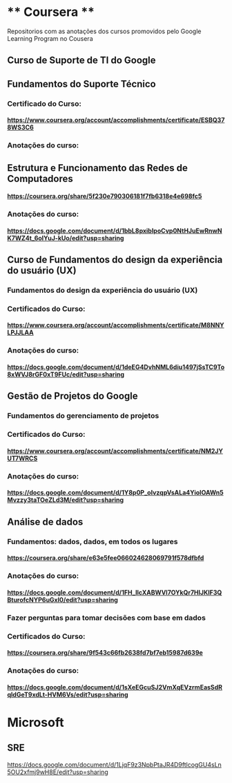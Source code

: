# ** Coursera **
Repositorios com as anotações dos cursos promovidos pelo Google Learning Program no Cousera

## **Curso de Suporte de TI do Google**

## Fundamentos do Suporte Técnico
### Certificado do Curso:
#### https://www.coursera.org/account/accomplishments/certificate/ESBQ378WS3C6
### Anotações do curso:
#### 
## Estrutura e Funcionamento das Redes de Computadores
#### https://coursera.org/share/5f230e790306181f7fb6318e4e698fc5
### Anotações do curso:
#### https://docs.google.com/document/d/1bbL8pxibIpoCvp0NtHJuEwRnwNK7WZ4t_6oIYuJ-kUo/edit?usp=sharing

## **Curso de Fundamentos do design da experiência do usuário (UX)**
### Fundamentos do design da experiência do usuário (UX)
### Certificados do Curso:
#### https://www.coursera.org/account/accomplishments/certificate/M8NNYLPJJLAA
### Anotações do curso:
#### https://docs.google.com/document/d/1deEG4DvhNML6diu1497jSsTC9To8xWVJ8rGF0xT9FUc/edit?usp=sharing


## **Gestão de Projetos do Google**
### Fundamentos do gerenciamento de projetos
### Certificados do Curso: 
#### https://www.coursera.org/account/accomplishments/certificate/NM2JYUT7WRCS
### Anotações do curso:
#### https://docs.google.com/document/d/1Y8p0P_oIvzqpVsALa4YioIOAWn5Mvzzy3taTOeZLd3M/edit?usp=sharing



## **Análise de dados**
### Fundamentos: dados, dados, em todos os lugares
#### https://coursera.org/share/e63e5fee066024628069791f578dfbfd
### Anotações do curso:
#### https://docs.google.com/document/d/1FH_llcXABWVl7OYkQr7HlJKlF3QBturofcNYP6uGxl0/edit?usp=sharing
### Fazer perguntas para tomar decisões com base em dados
### Certificados do Curso:
####  https://coursera.org/share/9f543c66fb2638fd7bf7eb15987d639e
### Anotações do curso:
#### https://docs.google.com/document/d/1sXeEGcuSJ2VmXqEVzrmEasSdRqldGeT9xdLt-HVM6Vs/edit?usp=sharing

# Microsoft
## **SRE**
https://docs.google.com/document/d/1LjqF9z3NpbPtaJR4D9ftlcogGU4sLn5OU2xfmj9wH8E/edit?usp=sharing
